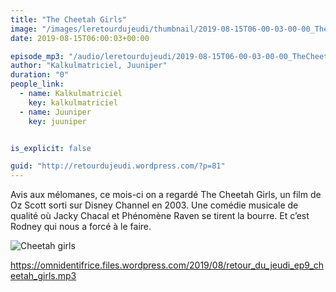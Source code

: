 ```yaml
---
title: "The Cheetah Girls"
image: "/images/leretourdujeudi/thumbnail/2019-08-15T06-00-03-00-00_TheCheetahGirls.jpg"
date: 2019-08-15T06:00:03+00:00

episode_mp3: "/audio/leretourdujeudi/2019-08-15T06-00-03-00-00_TheCheetahGirls.mp3"
author: "Kalkulmatriciel, Juuniper"
duration: "0"
people_link: 
  - name: Kalkulmatriciel
    key: kalkulmatriciel
  - name: Juuniper
    key: juuniper


is_explicit: false

guid: "http://retourdujeudi.wordpress.com/?p=81"
---
```


<PodcastHeader/>

<!-- ECRIRE LA DESCRIPTION DE L'EPISODE SOUS CETTE LIGNE -->
<p>Avis aux mélomanes, ce mois-ci on a regardé The Cheetah Girls, un film de Oz Scott sorti sur Disney Channel en 2003. Une comédie musicale de qualité où Jacky Chacal et Phénomène Raven se tirent la bourre. Et c’est Rodney qui nous a forcé à le faire.</p>
<p><img src="/resources/leretourdujeudi/2019-08-15T06-00-03-00-00_TheCheetahGirls/cheetah-girls.jpg" alt="Cheetah girls"></p>
<p><a href="https://omnidentifrice.files.wordpress.com/2019/08/retour_du_jeudi_ep9_cheetah_girls.mp3" rel="nofollow">https://omnidentifrice.files.wordpress.com/2019/08/retour_du_jeudi_ep9_cheetah_girls.mp3</a></p>


